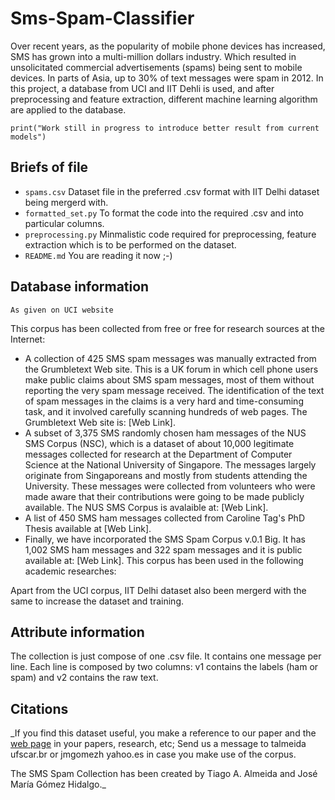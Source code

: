 # Sms-Spam-Classifier
Over recent years, as the popularity of mobile phone devices has increased, SMS has grown into
a multi-million dollars industry. Which resulted in unsolicitated commercial advertisements
(spams) being sent to mobile devices. In parts of Asia, up to 30% of text messages were spam 
in 2012. 
In this project, a database from UCI and IIT Dehli is used, and after preprocessing and 
feature extraction, different machine learning algorithm are applied to the database.

```print("Work still in progress to introduce better result from current models")```

## Briefs of file
- ```spams.csv``` Dataset file in the preferred .csv format with IIT Delhi dataset being mergerd with.
- ```formatted_set.py``` To format the code into the required .csv and into particular columns.
- ```preprocessing.py``` Minmalistic code required for preprocessing, feature extraction which is to be performed on the dataset.
- ```README.md``` You are reading it now ;-)

## Database information
```As given on UCI website```

This corpus has been collected from free or free for research sources at the Internet: 

- A collection of 425 SMS spam messages was manually extracted from the Grumbletext Web site. This is a UK forum in which cell phone users make public claims about SMS spam messages, most of them without reporting the very spam message received. The identification of the text of spam messages in the claims is a very hard and time-consuming task, and it involved carefully scanning hundreds of web pages. The Grumbletext Web site is: [Web Link]. 
- A subset of 3,375 SMS randomly chosen ham messages of the NUS SMS Corpus (NSC), which is a dataset of about 10,000 legitimate messages collected for research at the Department of Computer Science at the National University of Singapore. The messages largely originate from Singaporeans and mostly from students attending the University. These messages were collected from volunteers who were made aware that their contributions were going to be made publicly available. The NUS SMS Corpus is avalaible at: [Web Link]. 
- A list of 450 SMS ham messages collected from Caroline Tag's PhD Thesis available at [Web Link]. 
- Finally, we have incorporated the SMS Spam Corpus v.0.1 Big. It has 1,002 SMS ham messages and 322 spam messages and it is public available at: [Web Link]. This corpus has been used in the following academic researches: 

Apart from the UCI corpus, IIT Delhi dataset also been mergerd with the same to increase the dataset and training. 

## Attribute information
The collection is just compose of one .csv file. It contains one message per line. Each line 
is composed by two columns: v1 contains the labels (ham or spam) and v2 contains the raw text.

## Citations
_If you find this dataset useful, you make a reference to our paper and the [web page](http://www.dt.fee.unicamp.br/~tiago/smsspamcollection/) in your papers, research, etc; 
Send us a message to talmeida ufscar.br or jmgomezh yahoo.es in case you make use of the corpus.
 
The SMS Spam Collection has been created by Tiago A. Almeida and José María Gómez Hidalgo._

